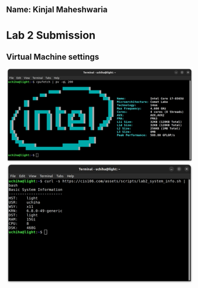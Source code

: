 Name: Kinjal Maheshwaria
-------------------------

# Lab 2 Submission

## Virtual Machine settings

![cpufetch](cpufetch.png)
![script](scripts.png)

